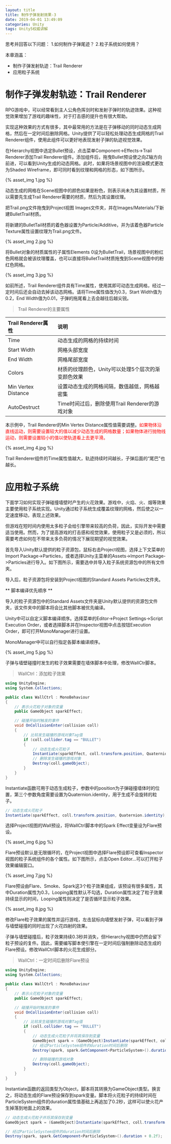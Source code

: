```yaml
---
layout: title
title: 制作子弹发射效果-3
date: 2019-04-01 13:49:09
categories: Unity
tags: Unity5权威讲解
---
```

思考并回答以下问题：
1.如何制作子弹尾迹？
2.粒子系统如何使用？

<!--more-->

本章涵盖：
* 制作子弹发射轨迹：Trail Renderer
* 应用粒子系统

# 制作子弹发射轨迹：Trail Renderer

RPG游戏中，可以经常看到主人公角色挥剑时和发射子弹时的轨迹效果。这种视觉效果增加了游戏的趣味性，对于打击感的提升也有很大帮助。

实现这种效果的方式有很多，其中最常用的方法是在子弹移动的同时动态生成网格，然后在一定时间后删除网格。Unity提供了可以轻松处理动态生成网格的Trail Renderer组件，使用此组件可以更好地表现发射子弹的轨迹视觉效果。

在Hierarchy视图中选定Bullet预设，点击菜单Component->Effects->Trail Renderer添加Trail Renderer组件。添加组件后，拖曳Bullet预设使之向Z轴方向前进，可以看到Unity生成的动态网格。此时，如果将场景视图中的渲染模式更改为Shaded Wireframe，即可同时看到纹理和网格的形态，如下图所示。

{% asset_img 1.jpg %}

动态生成的网格在Scene视图中的颜色如果是粉色，则表示尚未为其设置材质，所以需要先生成Trail Renderer需要的材质，然后为其设置纹理。

把Trail.png文件拖曳到Project视图 Images文件夹，并在Images/Materials/下新建BulletTrail材质。

将新建的BulletTail材质的着色器设置为Particle/Additive，并为该着色器Particle Texture属性设置纹理为Trail.png文件。

{% asset_img 2.jpg %}

将Bullet对象的材质属性的子属性Elements 0设为BulletTrail，场景视图中的粉红色网格就会被该纹理覆盖，也可以直接将BulletTrail材质拖曳到Scene视图中的粉红色网格。

{% asset_img 3.jpg %}

如前所述，Trail Renderer组件具有Time属性，使用其即可动态生成网格，经过一定时间后还会自动去掉该动态网格。请将Time属性值改为0.3，Start Width值为0.2，End Width值为0.01，子弹的拖尾看上去会越往后越尖锐。

> Trail Renderer的主要属性

| Trail Renderer属性  | 说明  |
| :------------ | :------------ |
| Time  | 动态生成的网格的持续时间  |
| Start Width  | 网格头部宽度  |
| End Width  | 网格尾部宽度  |
| Colors  | 材质的纹理颜色，Unity可以处理5个层次的渐变颜色效果  |
| Min Vertex Distance  | 设置动态生成的网格间隔，数值越低，网格越密集  |
| AutoDestruct  | Time时间过后，删除使用Trail Renderer的游戏对象  |

本示例中，Trail Renderer的Min Vertex Distance属性值需要调整。<span style="color:red;">如果物体沿直线运动，则需要设置较大的值以减少动态生成的网格数量；如果物体进行抛物线运动，则需要设置较小的值以使轨道看上去更平滑。</span>

{% asset_img 4.jpg %}

Trail Renderer组件的Time属性值越大，轨迹持续时间越长，子弹后面的“尾巴”也越长。

# 应用粒子系统

下面学习如何实现子弹碰撞墙壁时产生的火花效果。游戏中，火焰、火、烟等效果主要使用粒子系统实现。Unity通过粒子系统生成覆盖纹理的网格，然后使之以一定速度移动，表现上述效果。

但游戏在短时间内使用太多粒子会给引擎带来较高的负荷，因此，实际开发中需要适当使用。然而，为了提高游戏的打击感和视觉效果，使用粒子又是必须的，所以需要考虑如何在不带来太多负荷的情况下展现期望的视觉效果。

首先导入Unity默认提供的粒子资源包，鼠标右击Project视图，选择上下文菜单的Import Package->Particles，或者选择Unity主菜单的Assets->Import Package->Particles进行导入。如下图所示，需要选中并导入粒子系统资源包中的所有文件夹。

导入后，粒子资源包将安装到Project视图的Standard Assets Particles文件夹。

** 脚本编译优先顺序 **

导入的粒子资源包中的Standard Assets文件夹是Unity默认提供的资源包文件夹，该文件夹中的脚本将会比其他脚本被优先编译。

Unity中可以自定义脚本编译顺序。选择菜单的Editor->Project Settings->Script Execution Order，或者选择脚本并在Inspector视图中点击按钮Execution Order，即可打开MonoManager进行设置。

MonoManager中可以自行指定各脚本编译顺序。

{% asset_img 5.jpg %}

子弹与墙壁碰撞时发生的粒子效果需要在墙体脚本中处理，修改WallCtr脚本。

> WallCtrl：添加粒子效果

```cs
using UnityEngine;
using System.Collections;

public class WallCtrl : MonoBehaviour
{
    // 表示火花粒子对象的变量
    public GameObject sparkEffect;

    // 碰撞开始时触发的事件
    void OnCollisionEnter(collision coll)
    {
        // 比较发生碰撞的游戏对象Tag值
        if (coll.collider.tag == "BULLET")
        {
            // 动态生成火花粒子
            Instantiate(sparkEffect, coll.transform.position, Quaternion.identity);
            // 删除发生碰撞的游戏对象
            Destroy(coll.gameObject);
        }    
    }
}
```
Instantiate函数可用于动态生成粒子，参数中的position为子弹碰撞墙体时的位置，第三个参数角度需要设置为Quaternion.identity，用于生成不会旋转的粒子。
```cs 
// 动态生成火花粒子
Instantiate(sparkEffect, coll.transform.position, Quaternion.identity);
```

选择Project视图的Wall预设，将WallCtrl脚本中的Spark Effect变量设为Flare预设。

{% asset_img 6.jpg %}

Flare预设默认是无限循环的，在Project视图中选择Flare预设即可查看Inspector视图的粒子系统组件的各个属性。如下图所示，点击Open Editor...可以打开粒子效果编辑窗口。

{% asset_img 7.jpg %}

Flare预设由Flare、Smoke、Spark这3个粒子效果组成，该预设有很多属性，其中Duration属性为0.3，Looping属性默认不勾选，Duration属性决定了粒子效果持续显示的时间，Looping属性则决定了是否循环显示粒子效果。

{% asset_img 8.jpg %}

修改Flare粒子效果的属性并运行游戏，左击鼠标向墙壁发射子弹，可以看到子弹与墙壁碰撞的同时出现了火花四射的效果。

子弹与墙壁碰撞后，粒子效果持续0.3秒并消失，但Hierarchy视图中仍然会留下粒子预设的复件。因此，需要编写脚本使引擎在一定时间后强制删除动态生成的Flare预设。修改WallCtrl脚本的火花生成部分。

> WallCtrl：一定时间后删除Flare预设

```cs
using UnityEngine;
using System.Collections;

public class WallCtrl : MonoBehaviour
{
    // 表示火花粒子对象的变量
    public GameObject sparkEffect;

    // 碰撞开始时触发的事件
    void OnCollisionEnter(collision coll)
    {
        // 比较发生碰撞的游戏对象Tag值
        if (coll.collider.tag == "BULLET")
        {
            // 动态生成火花粒子并将其保存到变量
            GameObject spark = (GameObject)Instantiate(sparkEffect, coll.transform.position, Quaternion.identity);
            // 经过ParticleSystem组件的duration时间后删除
            Destroy(spark, spark.GetComponent<ParticleSystem>().duration + 0.2f);

            // 删除碰撞的游戏对象
            Destroy(coll.gameObject);
        }    
    }
}
```
Instantiate函数的返回类型为Object，脚本将其转换为GameObject类型。换言之，将动态生成的Flare预设保存到spark变量。脚本将火花粒子的持续时间在ParticleSystem组件的duration属性值基础上再追加了0.2秒，这样可以使火花产生掉落到地面上的效果。
```cs 
// 动态生成火花粒子并将其保存到变量
GameObject spark = (GameObject)Instantiate(sparkEffect, coll.transform.position, Quaternion.identity);

// 经过ParticleSystem组件的duration时间后删除
Destroy(spark, spark.GetComponent<ParticleSystem>().duration + 0.2f);
```